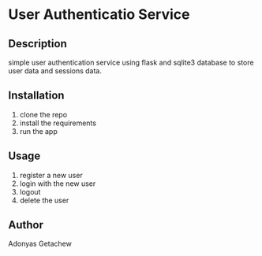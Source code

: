 # User Authenticatio Service

## Description

simple user authentication service using flask and sqlite3 database to store user data and sessions data.

## Installation

1. clone the repo
2. install the requirements
3. run the app

## Usage

1. register a new user
2. login with the new user
3. logout
4. delete the user

## Author
Adonyas Getachew